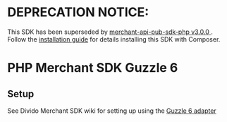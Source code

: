 
# DEPRECATION NOTICE:

This SDK has been superseded by [merchant-api-pub-sdk-php v3.0.0 ](https://github.com/dividohq/merchant-api-pub-sdk-php/tree/v3.0.0). Follow the [installation guide](https://github.com/dividohq/merchant-api-pub-sdk-php#getting-started) for details installing this SDK with Composer.

# PHP Merchant SDK Guzzle 6

## Setup

See Divido Merchant SDK wiki for setting up using the [Guzzle 6 adapter](https://github.com/dividohq/merchant-api-pub-sdk-php/wiki/Set-up#guzzle-6-adapter)
